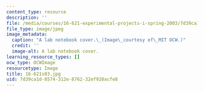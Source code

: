 ```yaml
---
content_type: resource
description: ''
file: /media/courses/16-621-experimental-projects-i-spring-2003/7d39ca1d8574312e876232ef920acfe8_16-621s03.jpg
file_type: image/jpeg
image_metadata:
  caption: "A lab notebook cover.\_(Image\_courtesy of\_MIT OCW.)"
  credit: ''
  image-alt: A lab notebook cover.
learning_resource_types: []
ocw_type: OCWImage
resourcetype: Image
title: 16-621s03.jpg
uid: 7d39ca1d-8574-312e-8762-32ef920acfe8
---
```

